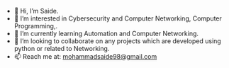 - 👋 Hi, I’m Saide.
- 👀 I’m interested in Cybersecurity and Computer Networking, Computer Programming,.
- 🌱 I’m currently learning Automation and Computer Networking.
- 💞️ I’m looking to collaborate on any projects which are developed using python or related to Networking.
- 📫 Reach me at: mohammadsaide98@gmail.com

<!---
smsaide/smsaide is a ✨ special ✨ repository because its `README.md` (this file) appears on your GitHub profile.
You can click the Preview link to take a look at your changes.
--->
